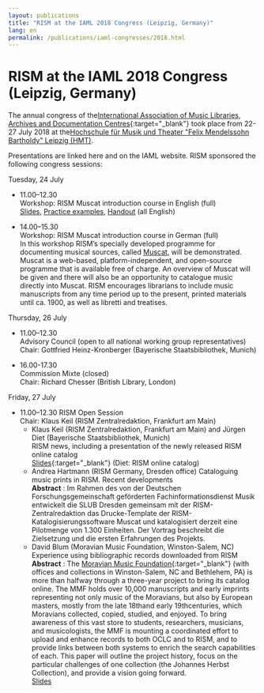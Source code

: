 ```yaml
---
layout: publications
title: "RISM at the IAML 2018 Congress (Leipzig, Germany)"
lang: en
permalink: /publications/iaml-congresses/2018.html
---
```


# RISM at the IAML 2018 Congress (Leipzig, Germany)

The annual congress of the[International Association of Music Libraries, Archives and Documentation Centres](http://www.iaml.info/congresses/2018-leipzig){:target="_blank"} took place from 22-27 July 2018 at the[Hochschule für Musik und Theater "Felix Mendelssohn Bartholdy" Leipzig (HMT)](http://www.hmt-leipzig.de).  
  
Presentations are linked here and on the IAML website. RISM sponsored the following congress sessions:

Tuesday, 24 July     

- 11.00–12.30       
Workshop: RISM Muscat introduction course in English (full)[  
Slides](/fileadmin/content/community-content/events/2018_IAML_Leipzig/Ward_Workshop_slides_Leipzig_version.pdf "Initiates file download"), [Practice examples](/fileadmin/content/community-content/events/2018_IAML_Leipzig/Ward_Leipzig_Workshop_examples.pdf "Initiates file download"), [Handout](/fileadmin/content/community-content/events/2018_IAML_Leipzig/Ward_Leipzig_Handout_with_examples.pdf "Initiates file download") (all English)     
  
- 14.00–15.30   
Workshop: RISM Muscat introduction course in German (full)  
In this workshop RISM’s specially developed programme for documenting musical sources, called [Muscat](/community/muscat.html "Opens internal link in current window"), will be demonstrated. Muscat is a web-based, platform-independent, and open-source programme that is available free of charge. An overview of Muscat will be given and there will also be an opportunity to catalogue music directly into Muscat. RISM encourages librarians to include music manuscripts from any time period up to the present, printed materials until ca. 1900, as well as libretti and treatises.  
  

Thursday, 26 July     

- 11.00–12.30       
Advisory Council (open to all national working group representatives)  
Chair: Gottfried Heinz-Kronberger (Bayerische Staatsbibliothek, Munich)      

- 16.00-17.30        
Commission Mixte (closed)        
Chair: Richard Chesser (British Library, London)

   

Friday, 27 July       

- 11.00–12.30 RISM Open Session  
Chair: Klaus Keil (RISM Zentralredaktion, Frankfurt am Main)
  - Klaus Keil (RISM Zentralredaktion, Frankfurt am Main) and Jürgen Diet (Bayerische Staatsbibliothek, Munich)  
RISM news, including a presentation of the newly released RISM online catalog   
[Slides](http://www.iaml.info/sites/default/files/pdf/diet_rism_opac_presentation_iaml2018.pdf){:target="_blank"} (Diet: RISM online catalog)
  - Andrea Hartmann (RISM Germany, Dresden office) Cataloguing music prints in RISM. Recent developments   
**Abstract** : Im Rahmen des von der Deutschen Forschungsgemeinschaft geförderten Fachinformationsdienst Musik entwickelt die SLUB Dresden gemeinsam mit der RISM-Zentralredaktion das Drucke-Template der RISM-Katalogisierungssoftware Muscat und katalogisiert derzeit eine Pilotmenge von 1.300 Einheiten. Der Vortrag beschreibt die Zielsetzung und die ersten Erfahrungen des Projekts.
  - David Blum (Moravian Music Foundation, Winston-Salem, NC) Experience using bibliographic records downloaded from RISM      
**Abstract** : The [Moravian Music Foundation](http://moravianmusic.org/){:target="_blank"} (with offices and collections in Winston-Salem, NC and Bethlehem, PA) is more than halfway through a three-year project to bring its catalog online. The MMF holds over 10,000 manuscripts and early imprints representing not only music of the Moravians, but also by European masters, mostly from the late 18thand early 19thcenturies, which Moravians collected, copied, studied, and enjoyed. To bring awareness of this vast store to students, researchers, musicians, and musicologists, the MMF is mounting a coordinated effort to upload and enhance records to both OCLC and to RISM, and to provide links between both systems to enrich the search capabilities of each. This paper will outline the project history, focus on the particular challenges of one collection (the Johannes Herbst Collection), and provide a vision going forward.    
[Slides](/fileadmin/content/community-content/events/2018_IAML_Leipzig/Blum_MMF_RISM_IAML_Leipzig_2018.pdf "Initiates file download")   